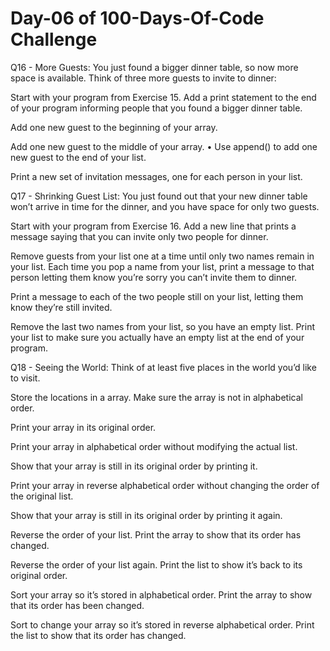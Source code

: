 # Day-06 of 100-Days-Of-Code Challenge

Q16 - More Guests: You just found a bigger dinner table, so now more space is available. Think of three more guests to invite to dinner:

Start with your program from Exercise 15. Add a print statement to the end of your program informing people that you found a bigger dinner table.

Add one new guest to the beginning of your array.

Add one new guest to the middle of your array. • Use append() to add one new guest to the end of your list.

Print a new set of invitation messages, one for each person in your list.


Q17 - Shrinking Guest List: You just found out that your new dinner table won’t arrive in time for the dinner, and you have space for only two guests.

Start with your program from Exercise 16. Add a new line that prints a message saying that you can invite only two people for dinner.

Remove guests from your list one at a time until only two names remain in your list. Each time you pop a name from your list, print a message to that person letting them know you’re sorry you can’t invite them to dinner.

Print a message to each of the two people still on your list, letting them know they’re still invited.

Remove the last two names from your list, so you have an empty list. Print your list to make sure you actually have an empty list at the end of your program.


Q18 - Seeing the World: Think of at least five places in the world you’d like to visit.

Store the locations in a array. Make sure the array is not in alphabetical order.

Print your array in its original order.

Print your array in alphabetical order without modifying the actual list.

Show that your array is still in its original order by printing it.

Print your array in reverse alphabetical order without changing the order of the original list.

Show that your array is still in its original order by printing it again.

Reverse the order of your list. Print the array to show that its order has changed.

Reverse the order of your list again. Print the list to show it’s back to its original order.

Sort your array so it’s stored in alphabetical order. Print the array to show that its order has been changed.

Sort to change your array so it’s stored in reverse alphabetical order. Print the list to show that its order has changed.